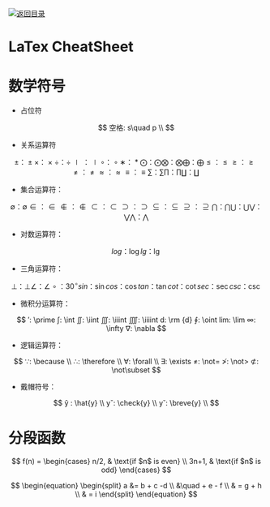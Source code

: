 [![返回目录](https://parg.co/UCb)](https://github.com/wxyyxc1992/Awesome-CheatSheets)

# LaTex CheatSheet

# 数学符号

- 占位符

$$
空格: s\quad p \\
$$

- 关系运算符

$$
±：\pm
×：\times
÷：\div
∣：\mid
∘：\circ
∗：\ast
⨀：\bigodot
⨂：\bigotimes
⨁：\bigoplus
≤：\leq
≥：\geq
≠：\neq
≈：\approx
≡：\equiv
∑：\sum
∏：\prod
∐：\coprod
$$

- 集合运算符：

$$
∅：\emptyset
∈：\in
∉：\notin
⊂：\subset
⊃：\supset
⊆：\subseteq
⊇：\supseteq
⋂：\bigcap
⋃：\bigcup
⋁：\bigvee
⋀：\bigwedge
$$

- 对数运算符：

$$
log：\log
lg：\lg
$$

- 三角运算符：

$$
⊥：\bot
∠：\angle
∘：30^\circ
sin：\sin
cos：\cos
tan：\tan
cot：\cot
sec：\sec
csc：\csc
$$

- 微积分运算符：

$$
′: \prime
∫: \int
∬: \iint
∭: \iiint
⨌: \iiiint
d: \rm {d}
∮: \oint
lim: \lim
∞: \infty
∇: \nabla
$$

- 逻辑运算符：

$$
∵: \because \\
∴: \therefore \\
∀: \forall \\
∃: \exists
≠: \not=
≯: \not>
⊄: \not\subset
$$

- 戴帽符号：

$$
ŷ : \hat{y} \\
yˇ: \check{y} \\
y˘: \breve{y} \\
$$

# 分段函数

$$
f(n) =
\begin{cases}
n/2, & \text{if $n$ is even} \\
3n+1, & \text{if $n$ is odd}
\end{cases}
$$

$$
\begin{equation}
\begin{split}
a &= b + c -d \\
&\quad + e - f \\
& = g + h \\
& = i
\end{split}
\end{equation}
$$
